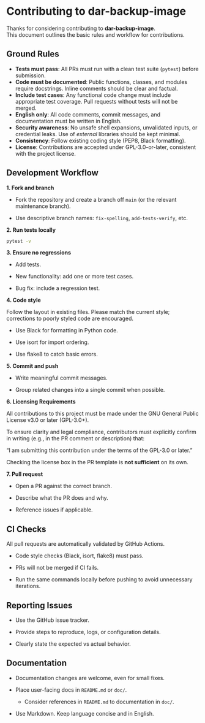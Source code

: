 # Contributing to dar-backup-image

Thanks for considering contributing to **dar-backup-image**.  
This document outlines the basic rules and workflow for contributions.

## Ground Rules

- **Tests must pass**: All PRs must run with a clean test suite (`pytest`) before submission.  
- **Code must be documented**: Public functions, classes, and modules require docstrings. Inline comments should be clear and factual.  
- **Include test cases**: Any functional code change must include appropriate test coverage. Pull requests without tests will not be merged.  
- **English only**: All code comments, commit messages, and documentation must be written in English.  
- **Security awareness**: No unsafe shell expansions, unvalidated inputs, or credential leaks. Use of *external* libraries should be kept minimal.  
- **Consistency**: Follow existing coding style (PEP8, Black formatting).  
- **License**: Contributions are accepted under GPL-3.0-or-later, consistent with the project license.

## Development Workflow

**1. Fork and branch**  

- Fork the repository and create a branch off `main` (or the relevant maintenance branch).

- Use descriptive branch names: `fix-spelling`, `add-tests-verify`, etc.

**2. Run tests locally**  

```bash
pytest -v
```

**3. Ensure no regressions**

- Add tests.

- New functionality: add one or more test cases.

- Bug fix: include a regression test.

**4. Code style**

Follow the layout in existing files. Please match the current style; corrections to poorly styled code are encouraged.

- Use Black for formatting in Python code.

- Use isort for import ordering.

- Use flake8 to catch basic errors.

**5. Commit and push**

- Write meaningful commit messages.

- Group related changes into a single commit when possible.

**6. Licensing Requirements**

All contributions to this project must be made under the GNU General Public License v3.0 or later (GPL-3.0+).

To ensure clarity and legal compliance, contributors must explicitly confirm in writing (e.g., in the PR comment or description) that:

“I am submitting this contribution under the terms of the GPL-3.0 or later.”

Checking the license box in the PR template is **not sufficient** on its own.

**7. Pull request**

- Open a PR against the correct branch.

- Describe what the PR does and why.

- Reference issues if applicable.

## CI Checks

All pull requests are automatically validated by GitHub Actions.

- Code style checks (Black, isort, flake8) must pass.

- PRs will not be merged if CI fails.

- Run the same commands locally before pushing to avoid unnecessary iterations.

## Reporting Issues

- Use the GitHub issue tracker.

- Provide steps to reproduce, logs, or configuration details.

- Clearly state the expected vs actual behavior.

## Documentation

- Documentation changes are welcome, even for small fixes.

- Place user-facing docs in `README.md` or `doc/`.
  - Consider references in `README.md` to documentation in `doc/`.

- Use Markdown. Keep language concise and in English.
